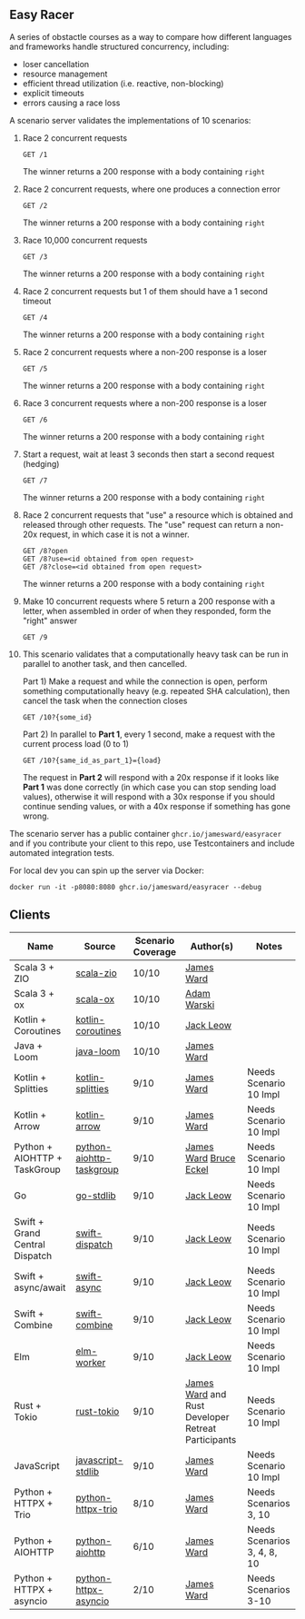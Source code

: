 Easy Racer
----------

A series of obstactle courses as a way to compare how different languages and frameworks handle structured concurrency, including:
 - loser cancellation
 - resource management
 - efficient thread utilization (i.e. reactive, non-blocking)
 - explicit timeouts
 - errors causing a race loss

A scenario server validates the implementations of 10 scenarios:

1. Race 2 concurrent requests
    ```
    GET /1
    ```
    The winner returns a 200 response with a body containing `right`

2. Race 2 concurrent requests, where one produces a connection error
    ```
    GET /2
    ```
    The winner returns a 200 response with a body containing `right`

3. Race 10,000 concurrent requests
    ```
    GET /3
    ```
    The winner returns a 200 response with a body containing `right`

4. Race 2 concurrent requests but 1 of them should have a 1 second timeout
    ```
    GET /4
    ```
    The winner returns a 200 response with a body containing `right`

5. Race 2 concurrent requests where a non-200 response is a loser
    ```
    GET /5
    ```
    The winner returns a 200 response with a body containing `right`

6. Race 3 concurrent requests where a non-200 response is a loser
    ```
    GET /6
    ```
    The winner returns a 200 response with a body containing `right`

7. Start a request, wait at least 3 seconds then start a second request (hedging)
    ```
    GET /7
    ```
    The winner returns a 200 response with a body containing `right`

8. Race 2 concurrent requests that "use" a resource which is obtained and released through other requests. The "use" request can return a non-20x request, in which case it is not a winner.
    ```
    GET /8?open
    GET /8?use=<id obtained from open request>
    GET /8?close=<id obtained from open request>
    ```
    The winner returns a 200 response with a body containing `right`

9. Make 10 concurrent requests where 5 return a 200 response with a letter, when assembled in order of when they responded, form the "right" answer
    ```
    GET /9
    ```

10. This scenario validates that a computationally heavy task can be run in parallel to another task, and then cancelled.

    Part 1) Make a request and while the connection is open, perform something computationally heavy (e.g. repeated SHA calculation), then cancel the task when the connection closes
    ```
    GET /10?{some_id}
    ```
    
    Part 2) In parallel to **Part 1**, every 1 second, make a request with the current process load (0 to 1)
    ```
    GET /10?{same_id_as_part_1}={load}
    ```

    The request in **Part 2** will respond with a 20x response if it looks like **Part 1** was done correctly (in which case you can stop sending load values), otherwise it will respond with a 30x response if you should continue sending values, or with a 40x response if something has gone wrong.

The scenario server has a public container `ghcr.io/jamesward/easyracer` and if you contribute your client to this repo, use Testcontainers and include automated integration tests.

For local dev you can spin up the server via Docker:
```
docker run -it -p8080:8080 ghcr.io/jamesward/easyracer --debug
```

## Clients
| Name                           | Source                          | Scenario Coverage | Author(s)                                                 | Notes                       |
|--------------------------------|---------------------------------|-------------------|-----------------------------------------------------------|-----------------------------|
| Scala 3 + ZIO                  | [scala-zio](scala-zio)          | 10/10             | [James Ward](https://github.com/jamesward)                                         |                             |
| Scala 3 + ox                   | [scala-ox](scala-ox)            | 10/10             | [Adam Warski](https://github.com/adamw)                                        |                             |
| Kotlin + Coroutines            | [kotlin-coroutines](kotlin-coroutines)        | 10/10             | [Jack Leow](https://github.com/jackgene)                                          |                             |
| Java + Loom                    | [java-loom](java-loom)          | 10/10             | [James Ward](https://github.com/jamesward)                                         |                             |
| Kotlin + Splitties             | [kotlin-splitties](kotlin-splitties)         | 9/10              | [James Ward](https://github.com/jamesward)                                         | Needs Scenario 10 Impl      |
| Kotlin + Arrow                 | [kotlin-arrow](kotlin-arrow)             | 9/10              | [James Ward](https://github.com/jamesward)                                         | Needs Scenario 10 Impl      |
| Python + AIOHTTP + TaskGroup   | [python-aiohttp-taskgroup](python-aiohttp-taskgroup) | 9/10              | [James Ward](https://github.com/jamesward) [Bruce Eckel](https://github.com/BruceEckel)                      | Needs Scenario 10 Impl      |
| Go                             | [go-stdlib](go-stdlib)          | 9/10              | [Jack Leow](https://github.com/jackgene)                                          | Needs Scenario 10 Impl      |
| Swift + Grand Central Dispatch | [swift-dispatch](swift-dispatch)           | 9/10              | [Jack Leow](https://github.com/jackgene)                                          | Needs Scenario 10 Impl      |
| Swift + async/await            | [swift-async](swift-async)              | 9/10              | [Jack Leow](https://github.com/jackgene)                                          | Needs Scenario 10 Impl      |
| Swift + Combine                | [swift-combine](swift-combine)            | 9/10              | [Jack Leow](https://github.com/jackgene)                                          | Needs Scenario 10 Impl      |
| Elm                            | [elm-worker](elm-worker)        | 9/10              | [Jack Leow](https://github.com/jackgene)                                          | Needs Scenario 10 Impl      |
| Rust + Tokio                   | [rust-tokio](rust-tokio)        | 9/10              | [James Ward](https://github.com/jamesward) and Rust Developer Retreat Participants | Needs Scenario 10 Impl      |
| JavaScript                     | [javascript-stdlib](javascript-stdlib)        | 9/10              | [James Ward](https://github.com/jamesward)                                         | Needs Scenario 10 Impl      |
| Python + HTTPX + Trio          | [python-httpx-trio](python-httpx-trio)        | 8/10              | [James Ward](https://github.com/jamesward)                                         | Needs Scenarios 3, 10       |
| Python + AIOHTTP               | [python-aiohttp](python-aiohttp)           | 6/10              | [James Ward](https://github.com/jamesward)                                         | Needs Scenarios 3, 4, 8, 10 |
| Python + HTTPX + asyncio       | [python-httpx-asyncio](python-httpx-asyncio)     | 2/10              | [James Ward](https://github.com/jamesward)                                         | Needs Scenarios 3-10        |
